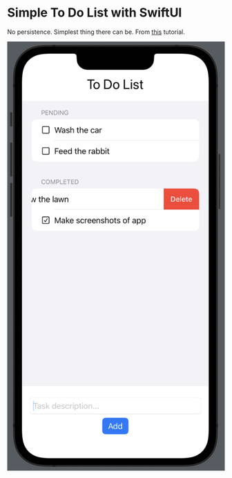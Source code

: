 # Simple To Do List with SwiftUI

No persistence. Simplest thing there can be. From
[this](https://www.youtube.com/watch?v=z9WHVeam_x0) tutorial.

![A screenshot of the app](./todo-list.png)
